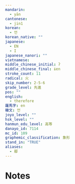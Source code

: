 ```yaml
---
mandarin:
  - yān
cantonese:
  - jin1
korean:
  - 언
korean_native: ""
japanese:
  - EN
  - I
japanese_nanori: ""
vietnamese:
middle_chinese_initial: ʔ
middle_chinese_final: ɨɐn
stroke_count: 11
radical: 火
skip_number: 2-5-6
grade_level: 先進
pos: ""
english:
  - therefore
羅馬字: en
韓文: 언
joyo_level: ""
hsk_level: ""
hanmun_edu_level: 高等
danayo_id: 7114
mc_id: 109
graphemic_classification: 象形
stand_in: "TRUE"
aliases:
  - 鄢
---
```


# Notes
